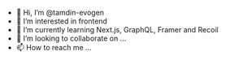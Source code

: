 - 👋 Hi, I’m @tamdin-evogen
- 👀 I’m interested in frontend
- 🌱 I’m currently learning Next.js, GraphQL, Framer and Recoil
- 💞️ I’m looking to collaborate on ...
- 📫 How to reach me ...

<!---
tamdin-evogen/tamdin-evogen is a ✨ special ✨ repository because its `README.md` (this file) appears on your GitHub profile.
You can click the Preview link to take a look at your changes.
--->

